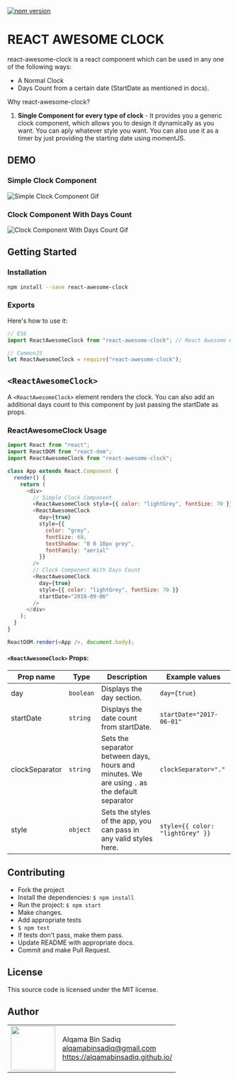 [![npm version](https://badge.fury.io/js/react-awesome-clock.svg)](https://badge.fury.io/js/react-awesome-clock)

# REACT AWESOME CLOCK

react-awesome-clock is a react component which can be used in any one of the following ways:

- A Normal Clock
- Days Count from a certain date (StartDate as mentioned in docs).

Why react-awesome-clock?

1. **Single Component for every type of clock** - It provides you a generic clock component, which allows you to design it dynamically as you want. You can aply whatever style you want. You can also use it as a timer by just providing the starting date using momentJS.

## DEMO

### Simple Clock Component

![Simple Clock Component Gif](https://github.com/alqamabinsadiq/react-awesome-clock/blob/master/src/images/clock.gif)

### Clock Component With Days Count

![Clock Component With Days Count Gif](https://github.com/alqamabinsadiq/react-awesome-clock/blob/master/src/images/clockWithDays.gif)

## Getting Started

### Installation

```sh
npm install --save react-awesome-clock
```

### Exports

Here's how to use it:

```js
// ES6
import ReactAwesomeClock from "react-awesome-clock"; // React Awesome Clock

// CommonJS
let ReactAwesomeClock = require("react-awesome-clock");
```

## `<ReactAwesomeClock>`

A `<ReactAwesomeClock>` element renders the clock. You can also add an additional days count to this component by just passing the startDate as props.

### ReactAwesomeClock Usage

```js
import React from "react";
import ReactDOM from "react-dom";
import ReactAwesomeClock from "react-awesome-clock";

class App extends React.Component {
  render() {
    return (
      <div>
        // Simple Clock Component
        <ReactAwesomeClock style={{ color: "lightGrey", fontSize: 70 }} />
        <ReactAwesomeClock
          day={true}
          style={{
            color: "grey",
            fontSize: 60,
            textShadow: "0 0 10px grey",
            fontFamily: "aerial"
          }}
        />
        // Clock Component With Days Count
        <ReactAwesomeClock
          day={true}
          style={{ color: "lightGrey", fontSize: 70 }}
          startDate="2018-09-06"
        />
      </div>
    );
  }
}

ReactDOM.render(<App />, document.body);
```

#### `<ReactAwesomeClock>` Props:

| Prop name      | Type      | Description                                                                                   | Example values                   |
| -------------- | --------- | --------------------------------------------------------------------------------------------- | -------------------------------- |
| day            | `boolean` | Displays the day section.                                                                     | `day={true}`                     |
| startDate      | `string`  | Displays the date count from startDate.                                                       | `startDate="2017-06-01"`         |
| clockSeparator | `string`  | Sets the separator between days, hours and minutes. We are using `.` as the default separator | `clockSeparator="."`             |
| style          | `object`  | Sets the styles of the app, you can pass in any valid styles here.                            | `style={{ color: "lightGrey" }}` |

## Contributing

- Fork the project
- Install the dependencies: `$ npm install`
- Run the project: `$ npm start`
- Make changes.
- Add appropriate tests
- `$ npm test`
- If tests don't pass, make them pass.
- Update README with appropriate docs.
- Commit and make Pull Request.

## License

This source code is licensed under the MIT license.

## Author

<table>
  <tr>
    <td>
      <img src="https://github.com/alqamabinsadiq.png?s=100" width="100">
    </td>
    <td>
      Alqama Bin Sadiq<br />
      <a href="mailto:alqamabinsadiq@gmail.com">alqamabinsadiq@gmail.com</a><br />
      <a href="https://alqamabinsadiq.github.io/">https://alqamabinsadiq.github.io/</a>
    </td>
  </tr>
</table>
